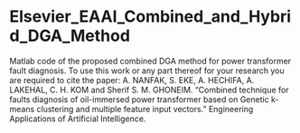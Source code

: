 # Elsevier_EAAI_Combined_and_Hybrid_DGA_Method
Matlab code of the proposed combined DGA method for power transformer fault diagnosis.
To use this work or any part thereof for your research you are required to cite the paper: A. NANFAK, S. EKE, A. HECHIFA, A. LAKEHAL, C. H. KOM and Sherif S. M. GHONEIM.
“Combined technique for faults diagnosis of oil-immersed power transformer based on Genetic k-means clustering and multiple feature input vectors.” 
Engineering Applications of Artificial Intelligence.
